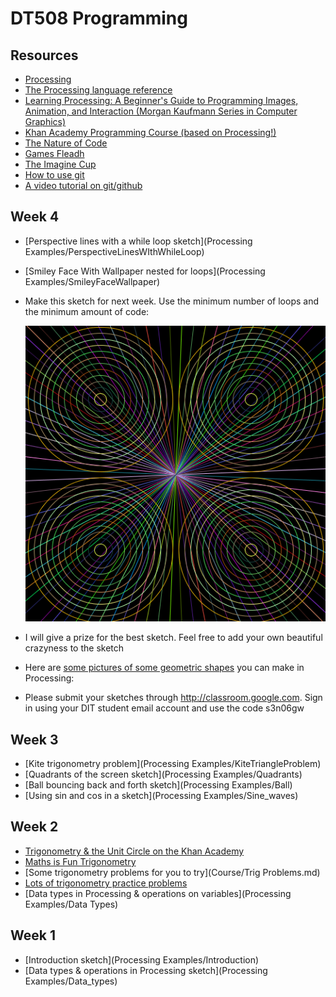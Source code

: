 DT508 Programming
=================

Resources
---------
* [Processing](http://processing.org)
* [The Processing language reference](http://processing.org/reference/)
* [Learning Processing: A Beginner's Guide to Programming Images, Animation, and Interaction (Morgan Kaufmann Series in Computer Graphics)](http://http://www.learningprocessing.com/)
* [Khan Academy Programming Course (based on Processing!)](https://www.khanacademy.org/computing/cs)
* [The Nature of Code](http://natureofcode.com/)
* [Games Fleadh](http://www.gamesfleadh.ie/)
* [The Imagine Cup](https://www.imaginecup.com/)
* [How to use git](http://git-scm.com/documentation)
* [A video tutorial on git/github](https://www.youtube.com/watch?v=p_PGUltnB6w)

Week 4
------
* [Perspective lines with a while loop sketch](Processing Examples/PerspectiveLinesWIthWhileLoop)
* [Smiley Face With Wallpaper nested for loops](Processing Examples/SmileyFaceWallpaper)
* Make this sketch for next week. Use the minimum number of loops and the minimum amount of code:

	![Sketch](images/p1.png)

* I will give a prize for the best sketch. Feel free to add your own beautiful crazyness to the sketch
* Here are [some pictures of some geometric shapes](https://plus.google.com/photos/102641008582291248101/albums/6064398604152239873) you can make in Processing: 
* Please submit your sketches through http://classroom.google.com. Sign in using your DIT student email account and use the code s3n06gw

Week 3
------
* [Kite trigonometry problem](Processing Examples/KiteTriangleProblem)
* [Quadrants of the screen sketch](Processing Examples/Quadrants)
* [Ball bouncing back and forth sketch](Processing Examples/Ball)
* [Using sin and cos in a sketch](Processing Examples/Sine_waves)

Week 2
------
* [Trigonometry & the Unit Circle on the Khan Academy](https://www.khanacademy.org/math/trigonometry)
* [Maths is Fun Trigonometry](http://www.mathsisfun.com/sine-cosine-tangent.html)
* [Some trigonometry problems for you to try](Course/Trig Problems.md)
* [Lots of trigonometry practice problems](http://dtc.pima.edu/~hacker/primers/trigonometry-primer/trigonometry-primer-problem-set.pdf)
* [Data types in Processing & operations on variables](Processing Examples/Data Types)

Week 1
------
* [Introduction sketch](Processing Examples/Introduction)
* [Data types & operations in Processing sketch](Processing Examples/Data_types)

